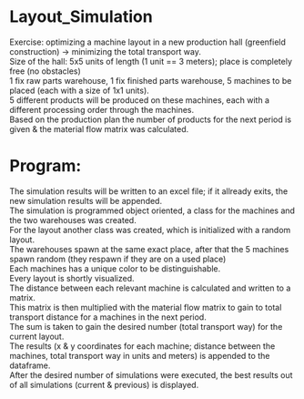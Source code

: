 # Layout_Simulation
Exercise: optimizing a machine layout in a new production hall (greenfield construction) -> minimizing the total transport way.<br>
Size of the hall: 5x5 units of length (1 unit == 3 meters); place is completely free (no obstacles)<br>
1 fix raw parts warehouse, 1 fix finished parts warehouse, 5 machines to be placed (each with a size of 1x1 units).<br>
5 different products will be produced on these machines, each with a different processing order through the machines.<br>
Based on the production plan the number of products for the next period is given & the material flow matrix was calculated.<br>
# Program:
The simulation results will be written to an excel file; if it allready exits, the new simulation results will be appended.<br>
The simulation is programmed object oriented, a class for the machines and the two warehouses was created.<br>
For the layout another class was created, which is initialized with a random layout.<br>
The warehouses spawn at the same exact place, after that the 5 machines spawn random (they respawn if they are on a used place)<br>
Each machines has a unique color to be distinguishable.<br>
Every layout is shortly visualized.<br>
The distance between each relevant machine is calculated and written to a matrix.<br>
This matrix is then multiplied with the material flow matrix to gain to total transport distance for a machines in the next period.<br>
The sum is taken to gain the desired number (total transport way) for the current layout.<br>
The results (x & y coordinates for each machine; distance between the machines, total transport way in units and meters) is appended to the dataframe.<br>
After the desired number of simulations were executed, the best results out of all simulations (current & previous) is displayed.<br>
